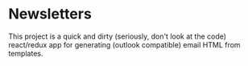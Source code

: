 Newsletters
===========

This project is a quick and dirty (seriously, don't look at the code) react/redux app for generating (outlook compatible) email HTML from templates.